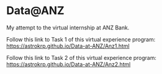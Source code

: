 # Data@ANZ
My attempt to the virtual internship at ANZ Bank.

Follow this link to Task 1 of this virtual experience program: https://astrokrp.github.io/Data-at-ANZ/Anz1.html

Follow this link to Task 2 of this virtual experience program: https://astrokrp.github.io/Data-at-ANZ/Anz2.html
